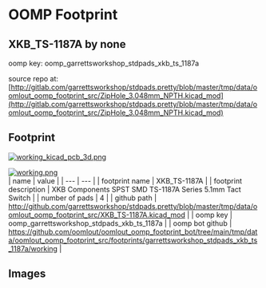 # OOMP Footprint  
## XKB_TS-1187A  by none  
  
oomp key: oomp_garrettsworkshop_stdpads_xkb_ts_1187a  
  
source repo at: [http://gitlab.com/garrettsworkshop/stdpads.pretty/blob/master/tmp/data/oomlout_oomp_footprint_src/ZipHole_3.048mm_NPTH.kicad_mod](http://gitlab.com/garrettsworkshop/stdpads.pretty/blob/master/tmp/data/oomlout_oomp_footprint_src/ZipHole_3.048mm_NPTH.kicad_mod)  
## Footprint  
  
[![working_kicad_pcb_3d.png](working_kicad_pcb_3d_600.png)](working_kicad_pcb_3d.png)  
  
[![working.png](working_600.png)](working.png)  
| name | value | 
| --- | --- | 
| footprint name | XKB_TS-1187A | 
| footprint description | XKB Components SPST SMD TS-1187A Series 5.1mm Tact Switch | 
| number of pads | 4 | 
| github path | http://github.com/garrettsworkshop/stdpads.pretty/blob/master/tmp/data/oomlout_oomp_footprint_src/XKB_TS-1187A.kicad_mod | 
| oomp key | oomp_garrettsworkshop_stdpads_xkb_ts_1187a | 
| oomp bot github | https://github.com/oomlout/oomlout_oomp_footprint_bot/tree/main/tmp/data/oomlout_oomp_footprint_src/footprints/garrettsworkshop_stdpads_xkb_ts_1187a/working | 
## Images  
